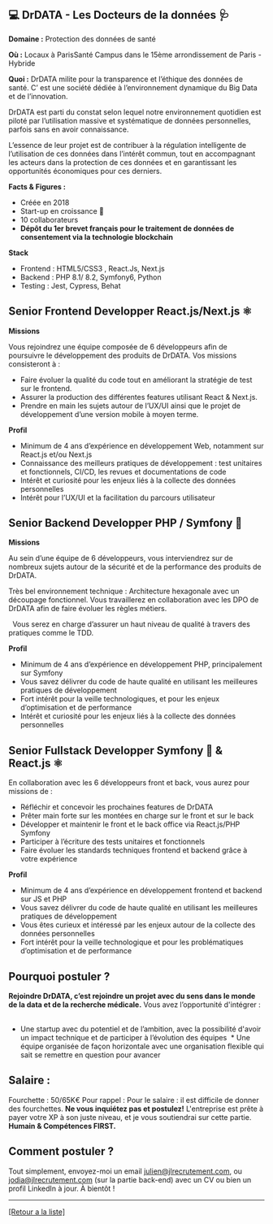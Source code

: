## 💻  DrDATA - Les Docteurs de la données 🩺

**Domaine :** Protection des données de santé

**Où :** Locaux à ParisSanté Campus dans le 15ème arrondissement de Paris - Hybride 

**Quoi :** DrDATA milite pour la transparence et l’éthique des données de santé. C’ est une société dédiée à l’environnement dynamique du Big Data et de l’innovation. 

DrDATA est parti du constat selon lequel notre environnement quotidien est piloté par l’utilisation massive et systématique de données personnelles, parfois sans en avoir connaissance.  

L’essence de leur projet est de contribuer à la régulation intelligente de l’utilisation de ces données dans l’intérêt commun, tout en accompagnant les acteurs dans la protection de ces données et en garantissant les opportunités économiques pour ces derniers. 

**Facts & Figures :**
* Créée en 2018
* Start-up en croissance 🚀
* 10 collaborateurs 
* **Dépôt du 1er brevet français pour le traitement de données de consentement via la technologie blockchain**

**Stack**
* Frontend : HTML5/CSS3 , React.Js, Next.js   
* Backend : PHP 8.1/ 8.2, Symfony6, Python
* Testing : Jest, Cypress, Behat

## Senior Frontend Developper React.js/Next.js ⚛️

**Missions**

Vous rejoindrez une équipe composée de 6 développeurs afin de poursuivre le développement des produits de DrDATA. Vos missions consisteront à : 

* Faire évoluer la qualité du code tout en améliorant la stratégie de test sur le frontend.  
* Assurer la production des différentes features utilisant React & Next.js.  
* Prendre en main les sujets autour de l’UX/UI ainsi que le projet de développement d’une version mobile à moyen terme.  

**Profil**

* Minimum de 4 ans d’expérience en développement Web, notamment sur React.js et/ou Next.js
* Connaissance des meilleurs pratiques de développement : test unitaires et fonctionnels, CI/CD, les revues et documentations de code
* Intérêt et curiosité pour les enjeux liés à la collecte des données personnelles 
* Intérêt pour l’UX/UI et la facilitation du parcours utilisateur 


## Senior Backend Developper PHP / Symfony 🐘

**Missions** 

Au sein d’une équipe de 6 développeurs, vous interviendrez sur de nombreux sujets autour de la sécurité et de la performance des produits de DrDATA.   

Très bel environnement technique : Architecture hexagonale avec un découpage fonctionnel. Vous travaillerez en collaboration avec les DPO de DrDATA afin de faire évoluer les règles métiers. 

  Vous serez en charge d’assurer un haut niveau de qualité à travers des pratiques comme le TDD.  

**Profil**

* Minimum de 4 ans d’expérience en développement PHP, principalement sur Symfony
* Vous savez délivrer du code de haute qualité en utilisant les meilleures pratiques de développement
* Fort intérêt pour la veille technologiques, et pour les enjeux d’optimisation et de performance
* Intérêt et curiosité pour les enjeux liés à la collecte des données personnelles 


## Senior Fullstack Developper Symfony 🐘 & React.js ⚛️  

En collaboration avec les 6 développeurs front et back, vous aurez pour missions de :  

* Réfléchir et concevoir les prochaines features de DrDATA
* Prêter main forte sur les montées en charge sur le front et sur le back
* Développer et maintenir le front et le back office via React.js/PHP Symfony
* Participer à l’écriture des tests unitaires et fonctionnels
* Faire évoluer les standards techniques frontend et backend grâce à votre expérience

**Profil** 
* Minimum de 4 ans d’expérience en développement frontend et backend sur JS et PHP
* Vous savez délivrer du code de haute qualité en utilisant les meilleures pratiques de développement 
* Vous êtes curieux et intéressé par les enjeux autour de la collecte des données personnelles
* Fort intérêt pour la veille technologique et pour les problématiques d’optimisation et de performance

## Pourquoi postuler ?  

**Rejoindre DrDATA, c’est rejoindre un projet avec du sens dans le monde de la data et de la recherche médicale.**
Vous avez l’opportunité d'intégrer :  
* Une startup avec du potentiel et de l’ambition, avec la possibilité d'avoir un impact technique et de participer à l’évolution des équipes
 * Une équipe organisée de façon horizontale avec une organisation flexible qui sait se remettre en question pour avancer


## Salaire : 
Fourchette : 50/65K€
Pour rappel :  Pour le salaire : il est difficile de donner des fourchettes. **Ne vous inquiétez pas et postulez!** L'entreprise est prête à payer votre XP à son juste niveau, et je vous soutiendrai sur cette partie. **Humain & Compétences FIRST.**

## Comment postuler ?

Tout simplement, envoyez-moi un email julien@jlrecrutement.com, ou jodia@jlrecrutement.com (sur la partie back-end) avec un CV ou bien un profil LinkedIn à jour. À bientôt !

----
<a href="https://github.com/jlondiche/job-board-php/blob/master/README.md">[Retour a la liste]</a> 

